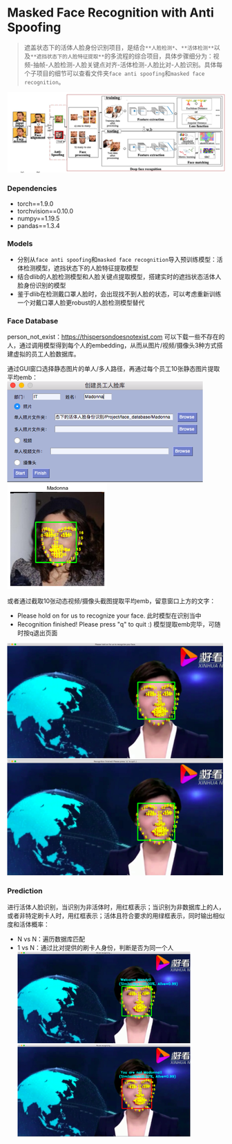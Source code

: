 # Masked Face Recognition with Anti Spoofing
> 遮盖状态下的活体人脸身份识别项目，是结合`**人脸检测*`、`**活体检测**`以及`**遮挡状态下的人脸特征提取**`的多流程的综合项目，具体步骤细分为：视频-抽帧-人脸检测-人脸关键点对齐-活体检测-人脸比对-人脸识别。具体每个子项目的细节可以查看文件夹`face anti spoofing`和`masked face recognition`。

<img src='note/face_recognition.jpg'></img>


### Dependencies
- torch==1.9.0
- torchvision==0.10.0
- numpy==1.19.5
- pandas==1.3.4


### Models
- 分别从`face anti spoofing`和`masked face recognition`导入预训练模型：活体检测模型，遮挡状态下的人脸特征提取模型
- 结合dlib的人脸检测模型和人脸关键点提取模型，搭建实时的遮挡状态活体人脸身份识别的模型
- 鉴于dlib在检测戴口罩人脸时，会出现找不到人脸的状态，可以考虑重新训练一个对戴口罩人脸更robust的人脸检测模型替代


### Face Database
person_not_exist：https://thispersondoesnotexist.com
可以下载一些不存在的人，通过调用模型得到每个人的embedding，从而从图片/视频/摄像头3种方式搭建虚拟的员工人脸数据库。

通过GUI窗口选择静态图片的单人/多人路径，再通过每个员工10张静态图片提取平均emb：  
<img src='note/gui.png'></img>
<img src='note/face_image.png'></img>

或者通过截取10张动态视频/摄像头截图提取平均emb，留意窗口上方的文字：
- Please hold on for us to recognize your face. 此时模型在识别当中
- Recognition finished! Please press "q" to quit :) 模型提取emb完毕，可随时按q退出页面

<img src='note/recognizing.png' width=500></img>
<img src='note/recognized.png' width=500></img>


### Prediction
进行活体人脸识别，当识别为非活体时，用红框表示；当识别为非数据库上的人，或者非特定刷卡人时，用红框表示；活体且符合要求的用绿框表示，同时输出相似度和活体概率：
- N vs N：遍历数据库匹配
- 1 vs N：通过比对提供的刷卡人身份，判断是否为同一个人
<img src='note/same.png' width=400></img>
<img src='note/not_same.png' width=400></img>





